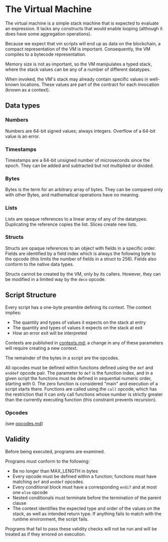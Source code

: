 # The Virtual Machine

The virtual machine is a simple stack machine that is expected to evaluate an expression. It lacks any constructs that would enable looping (although it does have some aggregation operations).

Because we expect that vm scripts will end up as data on the blockchain, a compact representation of the VM is important. Consequently, the VM compiles to a bytecode representation.

Memory size is not as important, so the VM manipulates a typed stack, where the stack values can be any of a number of different datatypes.

When invoked, the VM's stack may already contain specific values in well-known locations. These values are part of the contract for each invocation (known as a context).

<!-- The function's return value is always the top item on the stack at exit (if multiple values should be returned, they must be returned in a list). The type and range of the return value is well-defined in advance; violation of these specifications is an error. Since errors have no way of being expressed further other than logging them, the function contract also defines the semantic interpretation of errors (for example, in some contexts, an error can be interpreted as a zero result). -->

## Data types

### Numbers
Numbers are 64-bit signed values; always integers. Overflow of a 64-bit value is an error.

### Timestamps
Timestamps are a 64-bit unsigned number of microseconds since the epoch. They can be added and subtracted but not multiplied or divided.

### Bytes
Bytes is the term for an arbitrary array of bytes. They can be compared only with other Bytes, and mathematical operations have no meaning.

### Lists
Lists are opaque references to a linear array of any of the datatypes. Duplicating the reference copies the list. Slices create new lists.

### Structs
Structs are opaque references to an object with fields in a specific order. Fields are identified by a field index which is always the following byte to the opcode (this limits the number of fields in a struct to 256). Fields also conform to the native data types.

Structs cannot be created by the VM, only by its callers. However, they can be modified in a limited way by the `deco` opcode.

## Script Structure
Every script has a one-byte preamble defining its context. The context implies:

* The quantity and types of values it expects on the stack at entry
* The quantity and types of values it expects on the stack at exit
* How an error exit will be interpreted

Contexts are published in [contexts.md](contexts.md); a change in any of these parameters will require creating a new context.

The remainder of the bytes in a script are the opcodes.

All opcodes must be defined within functions defined using the `def` and `enddef` opcode pair. The parameter to `def` is the function index, and in a given script the functions must be defined in sequential numeric order, starting with 0. The zero function is considered "main" and execution of a script starts there. Functions are called using the `call` opcode, which has the restriction that it can only call functions whose number is strictly greater than the currently executing function (this constraint prevents recursion).

### Opcodes
(see [opcodes.md](opcodes.md))

## Validity

Before being executed, programs are examined.

Programs must conform to the following:
* Be no longer than MAX_LENGTH in bytes
* Every opcode must be defined within a function; functions must have matching `def` and `enddef` opcodes.
* Every conditional block must have a corresponding `endif` and at most one `else` opcode
* Nested conditionals must terminate before the termination of the parent clause
* The context identifies the expected type and order of the values on the stack, as well as intended return type. If anything fails to match with the runtime environment, the script fails.

Programs that fail to pass these validity checks will not be run and will be treated as if they errored on execution.

